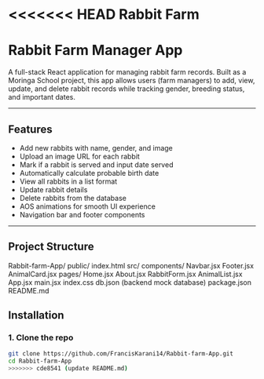 <<<<<<< HEAD
**Rabbit Farm**
=======
#  Rabbit Farm Manager App

A full-stack React application for managing rabbit farm records. Built as a Moringa School project, this app allows users (farm managers) to add, view, update, and delete rabbit records while tracking gender, breeding status, and important dates.

---

##  Features

-  Add new rabbits with name, gender, and image
-  Upload an image URL for each rabbit
-  Mark if a rabbit is served and input date served
-  Automatically calculate probable birth date
-  View all rabbits in a list format
-  Update rabbit details
-  Delete rabbits from the database
-  AOS animations for smooth UI experience
-  Navigation bar and footer components

---

##  Project Structure
Rabbit-farm-App/
 public/
index.html
 src/
components/
 Navbar.jsx
 Footer.jsx
 AnimalCard.jsx
 pages/
Home.jsx
About.jsx
RabbitForm.jsx
AnimalList.jsx
 App.jsx
main.jsx
 index.css
 db.json (backend mock database)
package.json
README.md

## Installation

### 1. Clone the repo

```bash
git clone https://github.com/FrancisKarani14/Rabbit-farm-App.git
cd Rabbit-farm-App
>>>>>>> cde8541 (update README.md)
